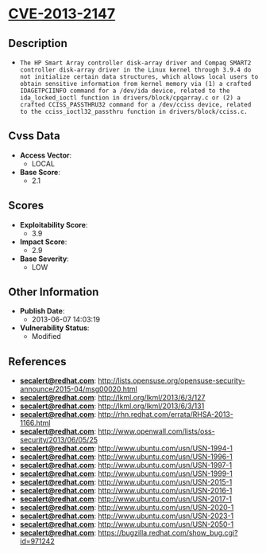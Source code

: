 
# [CVE-2013-2147](http://lists.opensuse.org/opensuse-security-announce/2015-04/msg00020.html)

## Description

- `The HP Smart Array controller disk-array driver and Compaq SMART2 controller disk-array driver in the Linux kernel through 3.9.4 do not initialize certain data structures, which allows local users to obtain sensitive information from kernel memory via (1) a crafted IDAGETPCIINFO command for a /dev/ida device, related to the ida_locked_ioctl function in drivers/block/cpqarray.c or (2) a crafted CCISS_PASSTHRU32 command for a /dev/cciss device, related to the cciss_ioctl32_passthru function in drivers/block/cciss.c.`

## Cvss Data

- **Access Vector**:
  - LOCAL
- **Base Score**:
  - 2.1

## Scores

- **Exploitability Score**:
  - 3.9
- **Impact Score**:
  - 2.9
- **Base Severity**:
  - LOW

## Other Information

- **Publish Date**:
  - 2013-06-07 14:03:19
- **Vulnerability Status**:
  - Modified

## References

- **secalert@redhat.com**: http://lists.opensuse.org/opensuse-security-announce/2015-04/msg00020.html
- **secalert@redhat.com**: http://lkml.org/lkml/2013/6/3/127
- **secalert@redhat.com**: http://lkml.org/lkml/2013/6/3/131
- **secalert@redhat.com**: http://rhn.redhat.com/errata/RHSA-2013-1166.html
- **secalert@redhat.com**: http://www.openwall.com/lists/oss-security/2013/06/05/25
- **secalert@redhat.com**: http://www.ubuntu.com/usn/USN-1994-1
- **secalert@redhat.com**: http://www.ubuntu.com/usn/USN-1996-1
- **secalert@redhat.com**: http://www.ubuntu.com/usn/USN-1997-1
- **secalert@redhat.com**: http://www.ubuntu.com/usn/USN-1999-1
- **secalert@redhat.com**: http://www.ubuntu.com/usn/USN-2015-1
- **secalert@redhat.com**: http://www.ubuntu.com/usn/USN-2016-1
- **secalert@redhat.com**: http://www.ubuntu.com/usn/USN-2017-1
- **secalert@redhat.com**: http://www.ubuntu.com/usn/USN-2020-1
- **secalert@redhat.com**: http://www.ubuntu.com/usn/USN-2023-1
- **secalert@redhat.com**: http://www.ubuntu.com/usn/USN-2050-1
- **secalert@redhat.com**: https://bugzilla.redhat.com/show_bug.cgi?id=971242
